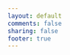 ```yaml
---
layout: default
comments: false
sharing: false
footer: true
---
```

<p></p>
<center></center>
<p></p>



